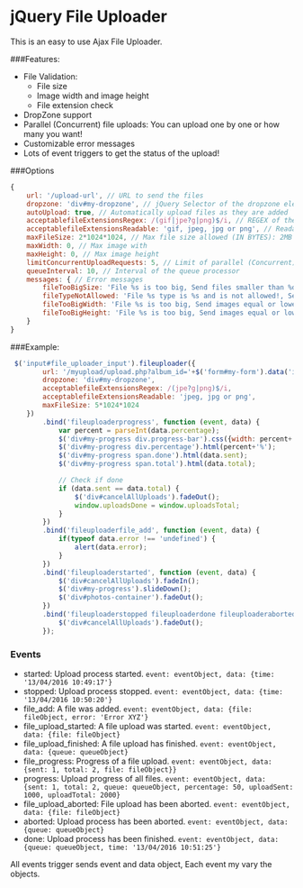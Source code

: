 # jQuery File Uploader
This is an easy to use Ajax File Uploader.

###Features:

* File Validation:
  * File size
  * Image width and image height
  * File extension check
* DropZone support
* Parallel (Concurrent) file uploads: You can upload one by one or how many you want!
* Customizable error messages
* Lots of event triggers to get the status of the upload!

###Options
```javascript
{
	url: '/upload-url', // URL to send the files
	dropzone: 'div#my-dropzone', // jQuery Selector of the dropzone element
	autoUpload: true, // Automatically upload files as they are added
	acceptablefileExtensionsRegex: /(gif|jpe?g|png)$/i, // REGEX of the file extensions that you will accept
	acceptablefileExtensionsReadable: 'gif, jpeg, jpg or png', // Readable text of extensions allowed, Used on the error messages
	maxFileSize: 2*1024*1024, // Max file size allowed (IN BYTES): 2MB
	maxWidth: 0, // Max image with
	maxHeight: 0, // Max image height
	limitConcurrentUploadRequests: 5, // Limit of parallel (Concurrent) ajax file upload  
	queueInterval: 10, // Interval of the queue processor
	messages: { // Error messages
		fileTooBigSize: 'File %s is too big, Send files smaller than %dMB!',
		fileTypeNotAllowed: 'File %s type is %s and is not allowed!, Send only %s!',
		fileTooBigWidth: 'File %s is too big, Send images equal or lower than %d pixels of width!',
		fileTooBigHeight: 'File %s is too big, Send images equal or lower than %d pixels of height!'
	}
}
```

###Example:
```javascript
 $('input#file_uploader_input').fileuploader({
        url: '/myupload/upload.php?album_id='+$('form#my-form').data('id'),
        dropzone: 'div#my-dropzone',
        acceptablefileExtensionsRegex: /(jpe?g|png)$/i,
        acceptablefileExtensionsReadable: 'jpeg, jpg or png',
        maxFileSize: 5*1024*1024
    })
        .bind('fileuploaderprogress', function (event, data) {             
            var percent = parseInt(data.percentage);
            $('div#my-progress div.progress-bar').css({width: percent+'%s'});
            $('div#my-progress div.percentage').html(percent+'%');
            $('div#my-progress span.done').html(data.sent);
            $('div#my-progress span.total').html(data.total);

            // Check if done
            if (data.sent == data.total) {
                $('div#cancelAllUploads').fadeOut();
                window.uploadsDone = window.uploadsTotal;
            }
        })
        .bind('fileuploaderfile_add', function (event, data) {
            if(typeof data.error !== 'undefined') {
                alert(data.error);
            }
        })
        .bind('fileuploaderstarted', function (event, data) {            
            $('div#cancelAllUploads').fadeIn();
            $('div#my-progress').slideDown();
            $('div#photos-container').fadeOut();
        })
        .bind('fileuploaderstopped fileuploaderdone fileuploaderaborted', function (event, data) {
            $('div#cancelAllUploads').fadeOut();
        });
```
### Events
* started: Upload process started. `event: eventObject, data: {time: '13/04/2016 10:49:17'}`
* stopped: Upload process stopped. `event: eventObject, data: {time: '13/04/2016 10:50:20'}`
* file_add: A file was added. `event: eventObject, data: {file: fileObject, error: 'Error XYZ'}`
* file_upload_started: A file upload was started. `event: eventObject, data: {file: fileObject}`
* file_upload_finished: A file upload has finished. `event: eventObject, data: {queue: queueObject}`
* file_progress: Progress of a file upload. `event: eventObject, data: {sent: 1, total: 2, file: fileObject}}`
* progress: Upload progress of all files. `event: eventObject, data: {sent: 1, total: 2, queue: queueObject, percentage: 50, uploadSent: 1000, uploadTotal: 2000}`
* file_upload_aborted: File upload has been aborted. `event: eventObject, data: {file: fileObject}`
* aborted: Upload process has been aborted. `event: eventObject, data: {queue: queueObject}`
* done: Upload process has been finished. `event: eventObject, data: {queue: queueObject, time: '13/04/2016 10:51:25'}`

All events trigger sends event and data object, Each event my vary the objects.
